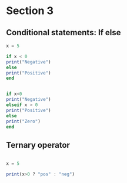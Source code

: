 # Section 3

## Conditional statements: If else

```julia
x = 5

if x < 0
print("Negative")
else
print("Positive")
end


if x<0
print("Negative")
elseif x > 0
print("Positive")
else
print("Zero")
end
```

## Ternary operator

```julia

x = 5

print(x>0 ? "pos" : "neg")